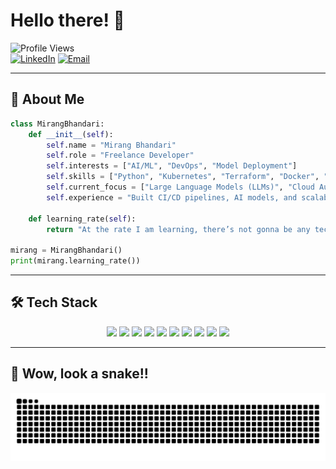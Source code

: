 # Hello there! 👋

![Profile Views](https://komarev.com/ghpvc/?username=Bloodwingv2&label=Profile+Views&color=blue&style=flat)  
[![LinkedIn](https://img.shields.io/badge/LinkedIn-Mirang_Bhandari-0077B5?style=flat&logo=linkedin)](https://www.linkedin.com/in/mirangbhandari/)
[![Email](https://img.shields.io/badge/Gmail-bhandariumesh81@gmail.com-D14836?style=flat&logo=gmail)](mailto:bhandariumesh81@gmail.com)

---

## 🚀 About Me  
```python
class MirangBhandari:
    def __init__(self):
        self.name = "Mirang Bhandari"
        self.role = "Freelance Developer"
        self.interests = ["AI/ML", "DevOps", "Model Deployment"]
        self.skills = ["Python", "Kubernetes", "Terraform", "Docker", "Jenkins"]
        self.current_focus = ["Large Language Models (LLMs)", "Cloud Automation"]
        self.experience = "Built CI/CD pipelines, AI models, and scalable cloud architectures."
        
    def learning_rate(self):
        return "At the rate I am learning, there’s not gonna be any tech stack left to learn! LOL"

mirang = MirangBhandari()
print(mirang.learning_rate())
```
---

## 🛠️ Tech Stack 
<p align="center">
  <img src="https://img.shields.io/badge/Python-3776AB?style=for-the-badge&logo=python&logoColor=white">
  <img src="https://img.shields.io/badge/Groovy-4298B8?style=for-the-badge&logo=apachegroovy&logoColor=white">
  <img src="https://img.shields.io/badge/Jenkins-D24939?style=for-the-badge&logo=jenkins&logoColor=white">
  <img src="https://img.shields.io/badge/Streamlit-FF4B4B?style=for-the-badge&logo=streamlit&logoColor=white">
  <img src="https://img.shields.io/badge/Machine%20Learning-007ACC?style=for-the-badge&logo=tensorflow&logoColor=white">
  <img src="https://img.shields.io/badge/Deep%20Learning-FF6F00?style=for-the-badge&logo=pytorch&logoColor=white">
  <img src="https://img.shields.io/badge/Terraform-7B42BC?style=for-the-badge&logo=terraform&logoColor=white">
  <img src="https://img.shields.io/badge/Docker-2496ED?style=for-the-badge&logo=docker&logoColor=white">
  <img src="https://img.shields.io/badge/Kubernetes-326CE5?style=for-the-badge&logo=kubernetes&logoColor=white">
  <img src="https://img.shields.io/badge/AWS-232F3E?style=for-the-badge&logo=amazonaws&logoColor=white">
</p>

---

 ## 🐍 Wow, look a snake!!  
<p align="center">
  <img src="https://github.com/Bloodwingv2/Bloodwingv2/blob/output/snake.svg">
</p>
